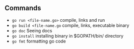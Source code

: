 ## Commands

-   `go run <file-name.go>` compile, links and run
-   `go build <file-name.go` compile, links, executable binary
-   `go doc` Seeing docs
-   `go install` installing binary in $GOPATH/bin/ directory
-   `go fmt` formatting go code
